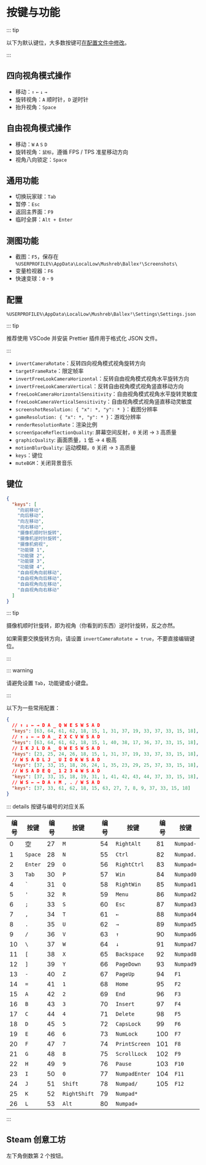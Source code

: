 # 按键与功能

::: tip

以下为默认键位，大多数按键可[在配置文件中修改](#键位)。

:::

## 四向视角模式操作

- 移动：`↑` `←` `↓` `→`
- 旋转视角：`A` 顺时针，`D` 逆时针
- 抬升视角：`Space`

## 自由视角模式操作

- 移动：`W` `A` `S` `D`
- 旋转视角：`鼠标`，遵循 FPS / TPS 准星移动方向
- 视角八向锁定：`Space`

## 通用功能

- 切换玩家球：`Tab`
- 暂停：`Esc`
- 返回主界面：`F9`
- 临时全屏：`Alt + Enter`

## 测图功能

- 截图：`F5`，保存在 `%USERPROFILE%\AppData\LocalLow\Mushreb\Ballex²\Screenshots\`
- 变量检视器：`F6`
- 快速变球：`0` - `9`

## 配置

`%USERPROFILE%\AppData\LocalLow\Mushreb\Ballex²\Settings\Settings.json`

::: tip

推荐使用 VSCode 并安装 Prettier 插件用于格式化 JSON 文件。

:::

- `invertCameraRotate`：反转四向视角模式视角旋转方向
- `targetFrameRate`：限定帧率
- `invertFreeLookCameraHorizontal`：反转自由视角模式视角水平旋转方向
- `invertFreeLookCameraVertical`：反转自由视角模式视角竖直移动方向
- `freeLookCameraHorizontalSensitivity`：自由视角模式视角水平旋转灵敏度
- `freeLookCameraVerticalSensitivity`：自由视角模式视角竖直移动灵敏度
- `screenshotResolution: { "x": *, "y": * }`：截图分辨率
- `gameResolution: { "x": *, "y": * }`：游戏分辨率
- `renderResolutionRate`：渲染比例
- `screenSpaceReflectionQuality`: 屏幕空间反射，`0` 关闭 → `3` 高质量
- `graphicQuality`: 画面质量，`1` 低 → `4` 极高
- `motionBlurQuality`: 运动模糊，`0` 关闭 → `3` 高质量
- `keys`：键位
- `muteBGM`：关闭背景音乐

## 键位

```json
{
  "keys": [
    "向前移动",
    "向后移动",
    "向左移动",
    "向右移动",
    "摄像机顺时针旋转",
    "摄像机逆时针旋转",
    "摄像机俯视",
    "功能键 1",
    "功能键 2",
    "功能键 3",
    "功能键 4",
    "自由视角向前移动",
    "自由视角向后移动",
    "自由视角向左移动",
    "自由视角向右移动"
  ]
}
```

::: tip

摄像机顺时针旋转，即为视角（你看到的东西）逆时针旋转，反之亦然。

如果需要交换旋转方向，请设置 `invertCameraRotate = true`，不要直接编辑键位。

:::

::: warning

请避免设置 `Tab`，功能键或小键盘。

:::

以下为一些常用配置：

```json
{
  // ↑ ↓ ← → D A _ Q W E S W S A D
  "keys": [63, 64, 61, 62, 18, 15, 1, 31, 37, 19, 33, 37, 33, 15, 18],
  // ↑ ↓ ← → D A _ Z X C V W S A D
  "keys": [63, 64, 61, 62, 18, 15, 1, 40, 38, 17, 36, 37, 33, 15, 18],
  // I K J L D A _ Q W E S W S A D
  "keys": [23, 25, 24, 26, 18, 15, 1, 31, 37, 19, 33, 37, 33, 15, 18],
  // W S A D L J _ U I O K W S A D
  "keys": [37, 33, 15, 18, 26, 24, 1, 35, 23, 29, 25, 37, 33, 15, 18],
  // W S A D E Q _ 1 2 3 4 W S A D
  "keys": [37, 33, 15, 18, 19, 31, 1, 41, 42, 43, 44, 37, 33, 15, 18],
  // W S ← → D A ↑ M , . / W S A D
  "keys": [37, 33, 61, 62, 18, 15, 63, 27, 7, 8, 9, 37, 33, 15, 18]
}
```

::: details 按键与编号的对应关系

| 编号 | 按键    | 编号 | 按键         | 编号 | 按键          | 编号 | 按键      |
| ---- | ------- | ---- | ------------ | ---- | ------------- | ---- | --------- |
| 0    | 空      | 27   | `M`          | 54   | `RightAlt`    | 81   | `Numpad-` |
| 1    | `Space` | 28   | `N`          | 55   | `Ctrl`        | 82   | `Numpad.` |
| 2    | `Enter` | 29   | `O`          | 56   | `RightCtrl`   | 83   | `Numpad=` |
| 3    | `Tab`   | 30   | `P`          | 57   | `Win`         | 84   | `Numpad0` |
| 4    | `` ` `` | 31   | `Q`          | 58   | `RightWin`    | 85   | `Numpad1` |
| 5    | `'`     | 32   | `R`          | 59   | `Menu`        | 86   | `Numpad2` |
| 6    | `;`     | 33   | `S`          | 60   | `Esc`         | 87   | `Numpad3` |
| 7    | `,`     | 34   | `T`          | 61   | `←`           | 88   | `Numpad4` |
| 8    | `.`     | 35   | `U`          | 62   | `→`           | 89   | `Numpad5` |
| 9    | `/`     | 36   | `V`          | 63   | `↑`           | 90   | `Numpad6` |
| 10   | `\`     | 37   | `W`          | 64   | `↓`           | 91   | `Numpad7` |
| 11   | `[`     | 38   | `X`          | 65   | `Backspace`   | 92   | `Numpad8` |
| 12   | `]`     | 39   | `Y`          | 66   | `PageDown`    | 93   | `Numpad9` |
| 13   | `-`     | 40   | `Z`          | 67   | `PageUp`      | 94   | `F1`      |
| 14   | `=`     | 41   | `1`          | 68   | `Home`        | 95   | `F2`      |
| 15   | `A`     | 42   | `2`          | 69   | `End`         | 96   | `F3`      |
| 16   | `B`     | 43   | `3`          | 70   | `Insert`      | 97   | `F4`      |
| 17   | `C`     | 44   | `4`          | 71   | `Delete`      | 98   | `F5`      |
| 18   | `D`     | 45   | `5`          | 72   | `CapsLock`    | 99   | `F6`      |
| 19   | `E`     | 46   | `6`          | 73   | `NumLock`     | 100  | `F7`      |
| 20   | `F`     | 47   | `7`          | 74   | `PrintScreen` | 101  | `F8`      |
| 21   | `G`     | 48   | `8`          | 75   | `ScrollLock`  | 102  | `F9`      |
| 22   | `H`     | 49   | `9`          | 76   | `Pause`       | 103  | `F10`     |
| 23   | `I`     | 50   | `0`          | 77   | `NumpadEnter` | 104  | `F11`     |
| 24   | `J`     | 51   | `Shift`      | 78   | `Numpad/`     | 105  | `F12`     |
| 25   | `K`     | 52   | `RightShift` | 79   | `Numpad*`     |      |           |
| 26   | `L`     | 53   | `Alt`        | 80   | `Numpad+`     |      |           |

:::

## Steam 创意工坊

左下角倒数第 2 个按钮。
